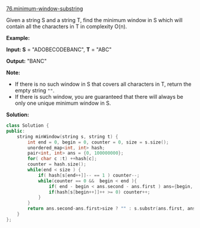 [76.minimum-window-substring](https://leetcode.com/problems/minimum-window-substring/)  

Given a string S and a string T, find the minimum window in S which will contain all the characters in T in complexity O(n).

**Example:**

  
**Input: S** = "ADOBECODEBANC", **T** = "ABC"
  
**Output:** "BANC"
  

**Note:**

*   If there is no such window in S that covers all characters in T, return the empty string `""`.
*   If there is such window, you are guaranteed that there will always be only one unique minimum window in S.  



**Solution:**  

```cpp
class Solution {
public:
    string minWindow(string s, string t) {
        int end = 0, begin = 0, counter = 0, size = s.size();
        unordered_map<int, int> hash;
        pair<int, int> ans = {0, 100000000};
        for( char c :t) ++hash[c];
        counter = hash.size();
        while(end < size ) {
            if( hash[s[end++]]-- == 1 ) counter--;
            while(counter == 0 &&  begin < end ){
                if( end - begin < ans.second - ans.first ) ans={begin, end};
                if(hash[s[begin++]]++ >= 0) counter++;
            }
        }
        return ans.second-ans.first>size ? "" : s.substr(ans.first, ans.second-ans.first);
    }
};
```
      
